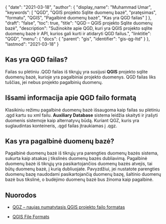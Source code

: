 {
  "date": "2021-03-18",
  "author": {
    "display_name": "Muhammad Umar",
    "keywords": [
"QGD",
"QGIS projekto Sqlite duomenų bazė",
"pratęsimas",
"formatu",
"QGIS",
"Pagalbinė duomenų bazė",
"Kas yra QGD failas"
]
},
  "draft": "false",
  "toc": true,
  "title": "QGD – QGIS projekto Sqlite duomenų bazė",
  "description": "Sužinokite apie QGD, kuri yra QGIS projekto sqlite duomenų bazė ir API, kurios gali kurti ir atidaryti QGD failus.",
  "linktitle": "QGD",
  "menu": {
    "docs": {
      "parent": "gis",
      "identifier": "gis-qg-ltd"
}
},
  "lastmod": "2021-03-18"
}

## Kas yra QGD failas?

Failas su plėtiniu .QGD failas iš tikrųjų yra susijusi **QGIS** projekto sqlite duomenų bazė, kurioje yra pagalbiniai projekto duomenys. QGD failas liks tuščias, jei nebus projekto pagalbinių duomenų.

## Išsami informacija apie QGD failo formatą

Klasikiniu režimu pagalbinė duomenų bazė išsaugoma kaip failas su plėtiniu .qgd kartu su xml failu. **Auxiliary Database** sistema leidžia skaityti ir įrašyti duomenis sistemoje kaip alternatyvų būdą. Kuriant QGZ, kuris yra suglaudintas konteineris, .qgd failas įtraukiamas į .qgz.

## Kas yra pagalbinė duomenų bazė?
Pagalbinė duomenų bazė iš tikrųjų yra parengties duomenų bazės sistema, sukurta kaip atsakas į tikslinės duomenų bazės dubliavimą. Pagalbinė duomenų bazė iš tikrųjų yra pasikartojančios duomenų bazės atvejis, tai būtų duomenų bazė, į kurią dubliuojate. Pavyzdžiui, jei nustatote parengties duomenų bazę naudodami pasikartojančią duomenų bazę, šaltinio duomenų bazė bus tikslinė, o budėjimo duomenų bazė bus žinoma kaip pagalbinė.


## Nuorodos

* [QGZ – naujas numatytasis QGIS projekto failo formatas](https://oslandia.com/en/2018/06/01/qgz-a-new-default-project-file-format-for-qgis/)

* [QGIS File Formats](https://docs.qgis.org/3.16/en/docs/user_manual/appendices/qgis_file_formats.html)

